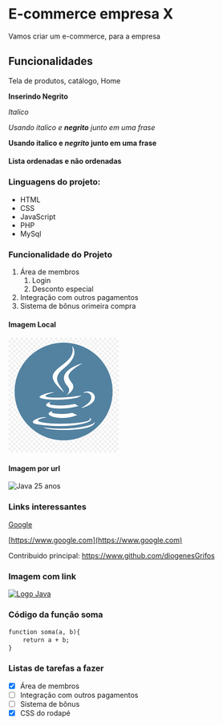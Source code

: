 # E-commerce empresa X

Vamos criar um e-commerce, para a empresa

## Funcionalidades
Tela de produtos, catálogo, Home

**Inserindo Negrito**

*Italico*

_Usando italico e **negrito** junto em uma frase_

**Usando italico e _negrito_ junto em uma frase**

#### Lista ordenadas e não ordenadas
### Linguagens do projeto:

* HTML
* CSS
* JavaScript
* PHP
* MySql

### Funcionalidade do Projeto
1. Área de membros
    1. Login
    2. Desconto especial
2. Integração com outros pagamentos
3. Sistema de bônus orimeira compra

#### Imagem Local

![Logo da Linguagem](img/logoJava.png)

#### Imagem por url
![Java 25 anos](https://logospng.org/download/java/logo-java-256.png)

### Links interessantes
[Google](https://www.google.com)

[https://www.google.com](https://www.google.com)

Contribuido principal: https://www.github.com/diogenesGrifos

### Imagem com link
[![Logo Java](https://logospng.org/download/java/logo-java-256.png)](https://www.github.com/diogenesGrifos)

### Código da função soma
```JavaScripti
function soma(a, b){
    return a + b;
}
```
### Listas de tarefas a fazer
- [x] Área de membros
- [ ] Integração com outros pagamentos
- [ ] Sistema de bônus
- [x] CSS do rodapé
